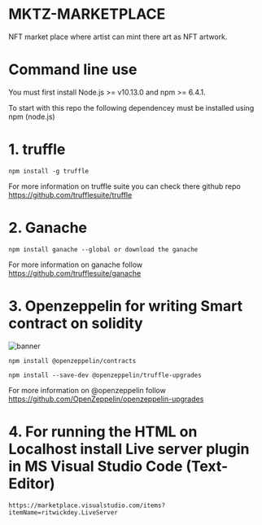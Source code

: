 # MKTZ-MARKETPLACE
NFT market place where artist can mint there art as NFT artwork.

# Command line use
You must first install Node.js >= v10.13.0 and npm >= 6.4.1.

To start with this repo the following dependencey must be installed using npm (node.js)
# 1. truffle 

    npm install -g truffle

   For more information on truffle suite you can check there github repo https://github.com/trufflesuite/truffle

# 2. Ganache 

    npm install ganache --global or download the ganache

   For more information on ganache follow https://github.com/trufflesuite/ganache
 
# 3. Openzeppelin for writing Smart contract on solidity

   ![banner](https://user-images.githubusercontent.com/50669877/158130706-0bd626f4-a5b7-4636-85cd-7c4b2f17c4c2.svg)

    npm install @openzeppelin/contracts
    
    npm install --save-dev @openzeppelin/truffle-upgrades

   For more information on @openzeppelin follow https://github.com/OpenZeppelin/openzeppelin-upgrades

# 4. For running the HTML on Localhost install Live server plugin in MS Visual Studio Code (Text-Editor)
    https://marketplace.visualstudio.com/items?itemName=ritwickdey.LiveServer
